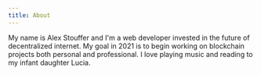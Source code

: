 ```yaml
---
title: About
---
```


My name is Alex Stouffer and I'm a web developer invested in the future of decentralized internet. My goal in 2021 is to begin working on blockchain projects both personal and professional. I love playing music and reading to my infant daughter Lucia.